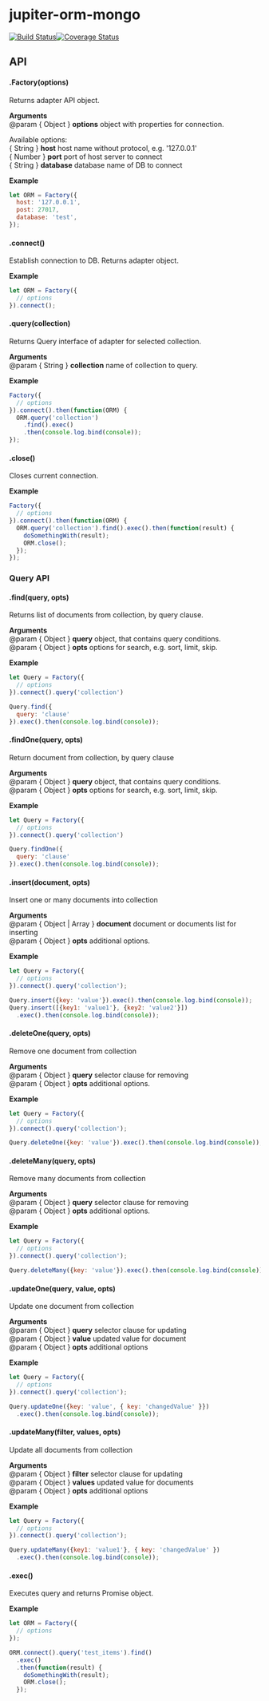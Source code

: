 # jupiter-orm-mongo

[![Build Status](https://travis-ci.org/zoilorys/jupiter-orm-mongo.svg?branch=master)](https://travis-ci.org/zoilorys/jupiter-orm-mongo)[![Coverage Status](https://coveralls.io/repos/zoilorys/jupiter-orm-mongo/badge.svg?branch=master&service=github)](https://coveralls.io/github/zoilorys/jupiter-orm-mongo?branch=master)

## API

#### .Factory(options)

Returns adapter API object.

**Arguments**<br />
@param { Object } **options** object with properties for connection.

Available options:<br />
{ String } **host**      host name without protocol, e.g. '127.0.0.1'<br />
{ Number } **port**       port of host server to connect<br />
{ String } **database**  database name of DB to connect<br />

**Example**
```javascript
let ORM = Factory({
  host: '127.0.0.1',
  post: 27017,
  database: 'test',
});
```

#### .connect()

Establish connection to DB. Returns adapter object.

**Example**
```javascript
let ORM = Factory({
  // options
}).connect();

```

#### .query(collection)

Returns Query interface of adapter for selected collection.

**Arguments**<br />
@param { String } **collection**   name of collection to query.

**Example**
```javascript
Factory({
  // options
}).connect().then(function(ORM) {
  ORM.query('collection')
    .find().exec()
    .then(console.log.bind(console));
});
```

#### .close()

Closes current connection.

**Example**
```javascript
Factory({
  // options
}).connect().then(function(ORM) {
  ORM.query('collection').find().exec().then(function(result) {
    doSomethingWith(result);
    ORM.close();
  });
});

```

### Query API

#### .find(query, opts)

Returns list of documents from collection, by query clause.

**Arguments**<br />
@param { Object } **query**    object, that contains query сonditions.<br />
@param { Object } **opts**     options for search, e.g. sort, limit, skip.

**Example**
```javascript
let Query = Factory({
  // options
}).connect().query('collection')

Query.find({
  query: 'clause'
}).exec().then(console.log.bind(console));

```

#### .findOne(query, opts)

Return document from collection, by query clause

**Arguments**<br />
@param { Object } **query**    object, that contains query сonditions.<br />
@param { Object } **opts**     options for search, e.g. sort, limit, skip.

**Example**
```javascript
let Query = Factory({
  // options
}).connect().query('collection')

Query.findOne({
  query: 'clause'
}).exec().then(console.log.bind(console));
```

#### .insert(document, opts)

Insert one or many documents into collection

**Arguments**<br />
@param { Object | Array } **document**   document or documents list for inserting<br />
@param { Object }         **opts**       additional options.

**Example**
```javascript
let Query = Factory({
  // options
}).connect().query('collection');

Query.insert({key: 'value'}).exec().then(console.log.bind(console));
Query.insert([{key1: 'value1'}, {key2: 'value2'}])
  .exec().then(console.log.bind(console));

```

#### .deleteOne(query, opts)

Remove one document from collection

**Arguments**<br />
@param { Object } **query**  selector clause for removing<br />
@param { Object } **opts**   additional options.

**Example**
```javascript
let Query = Factory({
  // options
}).connect().query('collection');

Query.deleteOne({key: 'value'}).exec().then(console.log.bind(console));

```

#### .deleteMany(query, opts)

Remove many documents from collection

**Arguments**<br />
@param { Object } **query**  selector clause for removing<br />
@param { Object } **opts**   additional options.

**Example**
```javascript
let Query = Factory({
  // options
}).connect().query('collection');

Query.deleteMany({key: 'value'}).exec().then(console.log.bind(console));

```

#### .updateOne(query, value, opts)

Update one document from collection

**Arguments**<br />
@param { Object } **query** selector clause for updating<br />
@param { Object } **value** updated value for document<br />
@param { Object } **opts**  additional options

**Example**
```javascript
let Query = Factory({
  // options
}).connect().query('collection');

Query.updateOne({key: 'value', { key: 'changedValue' }})
  .exec().then(console.log.bind(console));
```

#### .updateMany(filter, values, opts)

Update all documents from collection

**Arguments**<br />
@param { Object } **filter** selector clause for updating<br />
@param { Object } **values** updated value for documents<br />
@param { Object } **opts**  additional options

**Example**
```javascript
let Query = Factory({
  // options
}).connect().query('collection');

Query.updateMany({key1: 'value1'}, { key: 'changedValue' })
  .exec().then(console.log.bind(console));
```

#### .exec()

Executes query and returns Promise object.

**Example**
```javascript
let ORM = Factory({
  // options
});

ORM.connect().query('test_items').find()
  .exec()
  .then(function(result) {
    doSomethingWith(result);
    ORM.close();
  });
```
